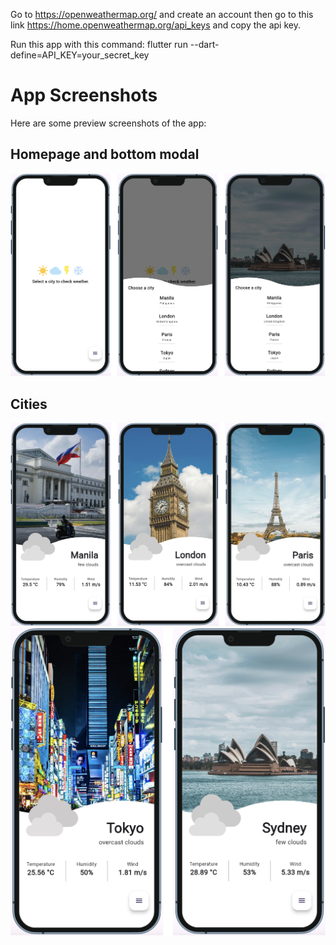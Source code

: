 Go to https://openweathermap.org/ and create an account
then go to this link https://home.openweathermap.org/api_keys 
and copy the api key.

Run this app with this command:
flutter run --dart-define=API_KEY=your_secret_key

# App Screenshots

Here are some preview screenshots of the app:

## Homepage and bottom modal
![Homepage](assets/images/screenshots/v2/ss_home.png)

## Cities
![Cities](assets/images/screenshots/v2/ss_cities1.png)
![Cities](assets/images/screenshots/v2/ss_cities2.png)
